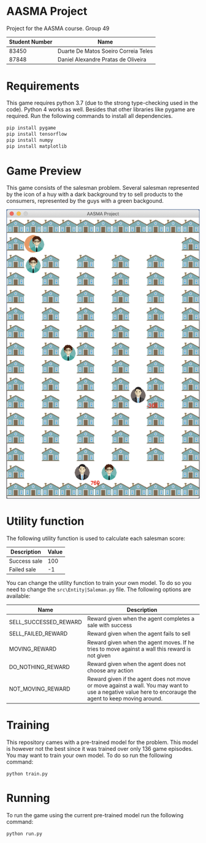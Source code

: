 # AASMA Project
Project for the AASMA course.
Group 49

| Student Number | Name |
|----------------|-------|
|83450|Duarte De Matos Soeiro Correia Teles|
|87848|Daniel Alexandre Pratas de Oliveira|

# Requirements
This game requires python 3.7 (due to the strong type-checking used in the code). Python 4 works as well.
Besides that other libraries like pygame are required. Run the following commands to install all dependencies.

    pip install pygame
    pip install tensorflow
    pip install numpy
    pip install matplotlib


# Game Preview
This game consists of the salesman problem. Several salesman represented by the icon of a huy with a dark background try to sell products to the consumers, represented by the guys with a green backgound.

![Game Screenshot](https://github.com/daniel3303/aasma-project/raw/master/screenshot.png)

# Utility function
The following utility function is used to calculate each salesman score:

| Description | Value |
| ----------- | ----- |
| Success sale | 100 |
| Failed sale | -1 |

You can change the utility function to train your own model. To do so you need to change the `src\Entity|Saleman.py` file. The following options are available:


| Name | Description |
| ----------- | ----- |
| SELL_SUCCESSED_REWARD | Reward given when the agent completes a sale with success |
| SELL_FAILED_REWARD | Reward given when the agent fails to sell |
| MOVING_REWARD | Reward given when the agent moves. If he tries to move against a wall this reward is not given |
| DO_NOTHING_REWARD | Reward given when the agent does not choose any action |
| NOT_MOVING_REWARD | Reward given if the agent does not move or move against a wall. You may want to use a negative value here to encorauge the agent to keep moving around. |

    
# Training
This repository cames with a pre-trained model for the problem. This model is however not the best since it was trained over only 136 game episodes. You may want to train your own model. To do so run the following command:

    python train.py
    
# Running
To run the game using the current pre-trained model run the following command:

    python run.py
    

    

